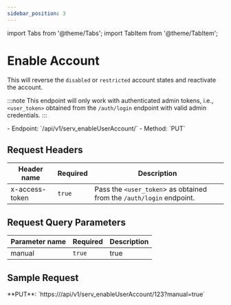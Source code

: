 ```yaml
---
sidebar_position: 3
---
```

import Tabs from '@theme/Tabs';
import TabItem from '@theme/TabItem';

# Enable Account

This will reverse the `disabled` or `restricted` account states and reactivate the account.

:::note
This endpoint will only work with authenticated admin tokens, i.e., `<user_token>` obtained from the `/auth/login` endpoint with valid admin credentials.
:::

<div className="custom-block-peach">
- Endpoint: `/api/v1/serv_enableUserAccount/<user_id>` 
- Method: `PUT`
</div>

## Request Headers

|Header name|Required|Description|
|---|---|---|
|x-access-token|`true`|Pass the `<user_token`> as obtained from the `/auth/login` endpoint.|

## Request Query Parameters

|Parameter name|Required|Description|
|---|---|---|
|manual|`true`|true|

## Sample Request
<div className="custom-block-green">
	 **PUT**: `https://<api_url>/api/v1/serv_enableUserAccount/123?manual=true`
</div>